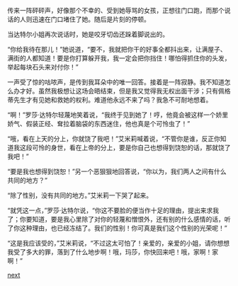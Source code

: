 
传来一阵砰砰声，好像那个不幸的、受到她辱骂的女孩，正想往门口跑，而那个说话的人则迅速在门口堵住了她。随后是片刻的停顿。

当达特尔小姐再次说话时，她是咬牙切齿还跺着脚说出的。

“你给我待在那儿！”她说道，“要不，我就把你干的好事全都抖出来，让满屋子、满街的人都知道！要是你打算躲开我，我一定会把你挡住！哪怕得抓住你的头发，举起每块石头来对付你！”

一声受了惊的咕哝声，是传到我耳朵中的唯一回答。接着是一阵寂静。我不知道怎么办才好。虽然我极想让这场会晤结束，但是我又觉得我无权出面干涉；只有佩格蒂先生才有见她和救她的权利。难道他永远不来了吗？我急不可耐地想着。

“啊！”罗莎·达特尔轻蔑地笑着说，“我终于见到她了！哼，他竟会被这样一个娇里娇气、假装正经、耷拉着脑袋的东西迷住，他也真是个可怜虫了！”

“哦，看在上天的分上，你就饶了我吧！”艾米莉喊着说，“不管你是谁，反正你知道我这段可怜的身世，看在上帝的分上，要是你自己也想得到饶恕的话，那就饶了我吧！”

“要是我也想得到饶恕！”另一个恶狠狠地回答说，“你以为，我们两人之间有什么共同的地方？”

“除了性别，没有共同的地方。”艾米莉一下哭了起来。

“就凭这一点，”罗莎·达特尔说，“你这不要脸的便当作十足的理由，提出来求我了；你要知道，要是我心里除了对你的轻蔑和憎恨外，还有别的什么感情的话，听了你这种理由，也已经冻结了。我们的性别！你可真是我们这个性别的光荣呢！”

“这是我应该受的，”艾米莉说，“不过这太可怕了！亲爱的，亲爱的小姐，请你想想我受了多大的罪，落到了什么地步啊！哦，玛莎，你快回来吧！哦，家啊！家啊！”

[next](page636)
